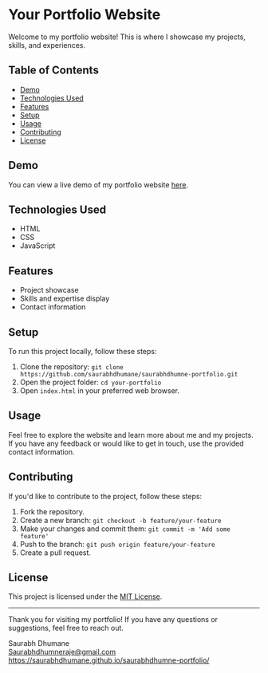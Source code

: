 # Your Portfolio Website

Welcome to my portfolio website! This is where I showcase my projects, skills, and experiences.

## Table of Contents

- [Demo](#demo)
- [Technologies Used](#technologies-used)
- [Features](#features)
- [Setup](#setup)
- [Usage](#usage)
- [Contributing](#contributing)
- [License](#license)

## Demo

You can view a live demo of my portfolio website [here](your-portfolio-url).

## Technologies Used

- HTML
- CSS
- JavaScript

## Features

- Project showcase
- Skills and expertise display
- Contact information

## Setup

To run this project locally, follow these steps:

1. Clone the repository: `git clone https://github.com/saurabhdhumane/saurabhdhumne-portfolio.git`
2. Open the project folder: `cd your-portfolio`
3. Open `index.html` in your preferred web browser.

## Usage

Feel free to explore the website and learn more about me and my projects. If you have any feedback or would like to get in touch, use the provided contact information.

## Contributing

If you'd like to contribute to the project, follow these steps:

1. Fork the repository.
2. Create a new branch: `git checkout -b feature/your-feature`
3. Make your changes and commit them: `git commit -m 'Add some feature'`
4. Push to the branch: `git push origin feature/your-feature`
5. Create a pull request.

## License

This project is licensed under the [MIT License](LICENSE).

---

Thank you for visiting my portfolio! If you have any questions or suggestions, feel free to reach out.

Saurabh Dhumane <br>
Saurabhdhumneraje@gmail.com <br>
https://saurabhdhumane.github.io/saurabhdhumne-portfolio/
